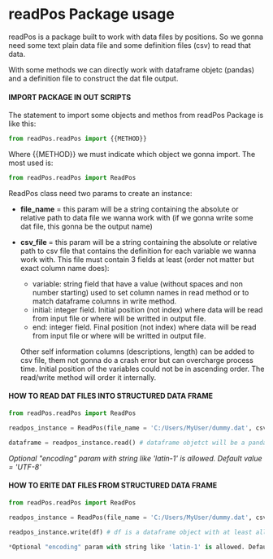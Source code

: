 # readPos Package usage

readPos is a package built to work with data files by positions.
So we gonna need some text plain data file and some definition files (csv) to read that data. 

With some methods we can directly work with dataframe objetc (pandas) and a 
definition file to construct the dat file output.

#### IMPORT PACKAGE IN OUT SCRIPTS
The statement to import some objects and methos from readPos Package is like this:
```python
from readPos.readPos import {{METHOD}}
```
Where {{METHOD}} we must indicate which object we gonna import. The most used is:
```python
from readPos.readPos import ReadPos
```
ReadPos class need two params to create an instance:
* <b>file_name</b> = this param will be a string containing the absolute or relative path to data file we wanna work with (if we gonna write some dat file, this gonna be the output name)

* <b>csv_file </b> = this param will be a string containing the absolute or relative path to csv file that contains the definition for each variable we wanna work with. This file must contain 3 fields at least (order not matter but exact column name does):
  * variable: string field that have a value (without spaces and non number starting) used to set column names in read method or to match dataframe columns in write method.
  * initial: integer field. Initial position (not index) where data will be read from input file or where will be writted in output file.
  * end: integer field. Final position (not index) where data will be read from input file or where will be writted in output file.

  Other self information columns (descriptions, length) can be added to csv file, them not gonna do a crash error but can overcharge process time.
  Initial position of the variables could not be in ascending order. The read/write method will order it internally. 



#### HOW TO READ DAT FILES INTO STRUCTURED DATA FRAME

```python
from readPos.readPos import ReadPos

readpos_instance = ReadPos(file_name = 'C:/Users/MyUser/dummy.dat', csv_file = 'definition.csv')

dataframe = readpos_instance.read() # dataframe objetct will be a pandas core dataframe with as many columns as rows you have in your csv file and as many rows as lines you have in your 

```
*Optional "encoding" param with string like 'latin-1' is allowed. Default value = 'UTF-8'*

#### HOW TO ERITE DAT FILES FROM STRUCTURED DATA FRAME
```python
from readPos.readPos import ReadPos

readpos_instance = ReadPos(file_name = 'C:/Users/MyUser/dummy.dat', csv_file = 'definition.csv')

readpos_instance.write(df) # df is a dataframe object with at least all de columns that we have defined in csv file. df can contain more columns than csv, so these columns will be not written in output dat file.

*Optional "encoding" param with string like 'latin-1' is allowed. Default value = 'UTF-8'*

```
